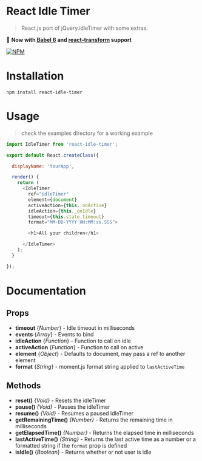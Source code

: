 # React Idle Timer
> React.js port of jQuery.idleTimer with some extras.

:rocket: **Now  with [Babel 6](https://github.com/babel/babel) and [react-transform](https://github.com/gaearon/babel-plugin-react-transform) support**

[![NPM](https://nodei.co/npm/react-idle-timer.png?downloads=true&stars=true)](https://npmjs.org/package/react-idle-timer/)

# Installation
`npm install react-idle-timer`

# Usage

> check the examples directory for a working example

```javascript
import IdleTimer from 'react-idle-timer';

export default React.createClass({

  displayName: 'YourApp',

  render() {
    return (
      <IdleTimer
        ref="idleTimer"
        element={document}
        activeAction={this._onActive}
        idleAction={this._onIdle}
        timeout={this.state.timeout}
        format="MM-DD-YYYY HH:MM:ss.SSS">

        <h1>All your children</h1>

      </IdleTimer>
    );
  }

});

```

# Documentation

## Props

- **timeout** {*Number*} - Idle timeout in milliseconds
- **events** {*Array*} - Events to bind
- **idleAction** {*Function*} - Function to call on idle
- **activeAction** {*Function*} - Function to call on active
- **element** {*Object*} - Defaults to document, may pass a ref to another element
- **format** {*String*} - moment.js format string applied to `lastActiveTime`

## Methods

- **reset()** *{Void}* - Resets the idleTimer
- **pause()** *{Void}* - Pauses the idleTimer
- **resume()** *{Void}* - Resumes a paused idleTimer
- **getRemainingTime()** *{Number}* - Returns the remaining time in milliseconds
- **getElapsedTime()** *{Number}* - Returns the elapsed time in milliseconds
- **lastActiveTime()** *{String}* - Returns the last active time as a number or a formatted string if the `format` prop is defined
- **isIdle()** {*Boolean*} - Returns whether or not user is idle


